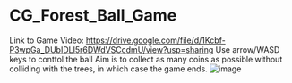 # CG_Forest_Ball_Game
Link to Game Video:
https://drive.google.com/file/d/1Kcbf-P3wpGa_DUbIDLI5r6DWdVSCcdmU/view?usp=sharing
Use arrow/WASD keys to conttol the ball
Aim is to collect as many coins as possible without colliding with the trees, in which case the game ends.
![image](https://github.com/user-attachments/assets/b3a1ea43-cd5c-4784-bbc1-939ec359e894)



